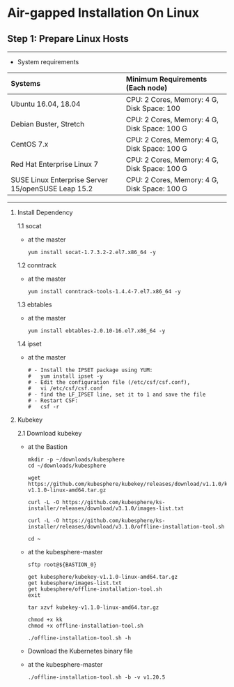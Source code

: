 # **Air-gapped Installation On Linux**

## **Step 1: Prepare Linux Hosts**
---
- System requirements

| Systems | Minimum Requirements (Each node) |
| :--- | :---|
|Ubuntu 16.04, 18.04	| CPU: 2 Cores, Memory: 4 G, Disk Space: 100 |G
|Debian Buster, Stretch	| CPU: 2 Cores, Memory: 4 G, Disk Space: 100 G |
|CentOS 7.x	|CPU: 2 Cores, Memory: 4 G, Disk Space: 100 G |
|Red Hat Enterprise Linux 7	| CPU: 2 Cores, Memory: 4 G, Disk Space: 100 G |
|SUSE Linux Enterprise Server 15/openSUSE Leap 15.2	| CPU: 2 Cores, Memory: 4 G, Disk Space: 100 G |

---
1. Install Dependency
  
    1.1 socat
    - at the master

          yum install socat-1.7.3.2-2.el7.x86_64 -y


    1.2 conntrack
    - at the master

          yum install conntrack-tools-1.4.4-7.el7.x86_64 -y

    1.3 ebtables
    - at the master

          yum install ebtables-2.0.10-16.el7.x86_64 -y

    1.4 ipset
    - at the master

          # - Install the IPSET package using YUM:
          #   yum install ipset -y
          # - Edit the configuration file (/etc/csf/csf.conf), 
          #   vi /etc/csf/csf.conf
          # - find the LF_IPSET line, set it to 1 and save the file
          # - Restart CSF:
          #   csf -r


2. Kubekey

    2.1 Download kubekey
    - at the Bastion

          mkdir -p ~/downloads/kubesphere
          cd ~/downloads/kubesphere
          
          wget https://github.com/kubesphere/kubekey/releases/download/v1.1.0/kubekey-v1.1.0-linux-amd64.tar.gz

          curl -L -O https://github.com/kubesphere/ks-installer/releases/download/v3.1.0/images-list.txt

          curl -L -O https://github.com/kubesphere/ks-installer/releases/download/v3.1.0/offline-installation-tool.sh

          cd ~

    - at the kubesphere-master 

          sftp root@${BASTION_0}

          get kubesphere/kubekey-v1.1.0-linux-amd64.tar.gz
          get kubesphere/images-list.txt
          get kubesphere/offline-installation-tool.sh
          exit

          tar xzvf kubekey-v1.1.0-linux-amd64.tar.gz

          chmod +x kk
          chmod +x offline-installation-tool.sh

          ./offline-installation-tool.sh -h

    - Download the Kubernetes binary file
    - at the kubesphere-master 
    
          ./offline-installation-tool.sh -b -v v1.20.5